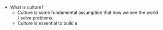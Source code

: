 - What is culture?
    - Culture is some fundamental assumption that how we see the world / solve problems.
    - Culture is essential to build a 
